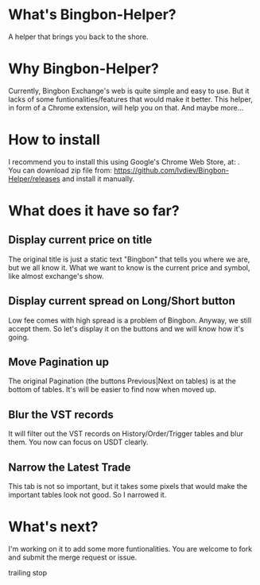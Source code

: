 # What's Bingbon-Helper?
A helper that brings you back to the shore.

# Why Bingbon-Helper?
Currently, Bingbon Exchange's web is quite simple and easy to use. But it lacks of some funtionalities/features that would make it better. This helper, in form of a Chrome extension, will help you on that. And maybe more...

# How to install
I recommend you to install this using Google's Chrome Web Store, at: <to be updated>.  
  You can download zip file from: https://github.com/lvdiev/Bingbon-Helper/releases and install it manually.

# What does it have so far?
## Display current price on title
The original title is just a static text "Bingbon" that tells you where we are, but we all know it. What we want to know is the current price and symbol, like almost exchange's show.
## Display current spread on Long/Short button
Low fee comes with high spread is a problem of Bingbon. Anyway, we still accept them. So let's display it on the buttons and we will know how it's going.
## Move Pagination up
The original Pagination (the buttons Previous|Next on tables) is at the bottom of tables. It's will be easier to find now when moved up.
## Blur the VST records
It will filter out the VST records on History/Order/Trigger tables and blur them. You now can focus on USDT clearly.
## Narrow the Latest Trade
This tab is not so important, but it takes some pixels that would make the important tables look not good. So I narrowed it.

# What's next?
I'm working on it to add some more funtionalities. You are welcome to fork and submit the merge request or issue.

trailing stop